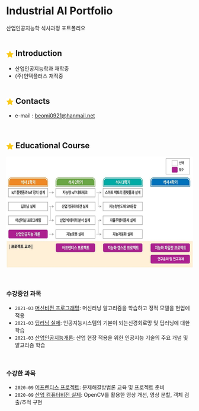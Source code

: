 
# **Industrial AI Portfolio** 

산업인공지능학 석사과정 포트폴리오 
</br></br>

## <img src="./images/icon_star.png"  width="20" height="20" align="center"> Introduction

- 산업인공지능학과 재학중
- (주)인텍플러스 재직중
</br></br>

## <img src="./images/icon_star.png"  width="20" height="20" align="center"> Contacts

- e-mail : beomi0921@hanmail.net
</br>

## <img src="./images/icon_star.png"  width="20" height="20" align="center"> Educational Course

<p align="center">
  
<img src="./images/EdCoourse.JPG"  width="640" height="300">

</p>
</br>

### 수강중인 과목

- `2021-03` [머신비전 프로그래밍](https://github.com/psb1008/portfolio/tree/master/projects/21-1_MachineLearning_Programming): 머신러닝 알고리즘을 학습하고 정적 모델을 현업에 적용
- `2021-03` [딥러닝 실제](https://github.com/psb1008/portfolio/tree/master/projects/21-1_DeepLearning_Reality): 인공지능시스템의 기본이 되는신경회로망 및 딥러닝에 대한 학습
- `2021-03` [산업인공지능개론](https://github.com/psb1008/portfolio/tree/master/projects/21-1_산업인공지능개론): 산업 현장 적용을 위한 인공지능 기술의 주요 개념 및 알고리즘 학습

</br>

### 수강한 과목

- `2020-09` [어프렌티스 프로젝트](https://github.com/psb1008/portfolio/tree/master/projects/20-2_어프렌티스프로젝트): 문제해결방법론 교육 및 프로젝트 준비
- `2020-09` [산업 컴퓨터비전 실제](https://github.com/psb1008/portfolio/tree/master/projects/20-2_ComputerVision): OpenCV를 활용한 영상 개선, 영상 분할, 객체 검출/추적 구현 

